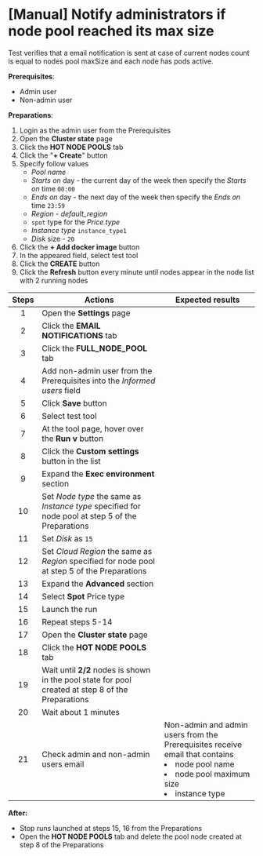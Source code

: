 # [Manual] Notify administrators if node pool reached its max size

Test verifies that a email notification is sent at case of current nodes count is equal to nodes pool maxSize and each node has pods active.

**Prerequisites**:
- Admin user
- Non-admin user

**Preparations**:
1. Login as the admin user from the Prerequisites
2. Open the **Cluster state** page
3. Click the **HOT NODE POOLS** tab
4. Click the "**+ Create**" button
5. Specify follow values
    - *Pool name*
    - *Starts on* day - the current day of the week then specify the *Starts on* time `00:00`
    - *Ends on* day - the next day of the week then specify the *Ends on* time `23:59`
    - *Region* - *default_region*
    - `spot` type for the *Price type*
    - *Instance type* `instance_type1`
    - *Disk* size - `20`
6. Click the **+ Add docker image** button
7. In the appeared field, select test tool
8. Click the **CREATE** button
9. Click the **Refresh** button every minute until nodes appear in the node list with 2 running nodes

| Steps | Actions | Expected results |
| :---: | --- | --- |
| 1 | Open the **Settings** page | |
| 2 | Click the **EMAIL NOTIFICATIONS** tab | |
| 3 | Click the **FULL_NODE_POOL** tab | |
| 4 | Add non-admin user from the Prerequisites into the *Informed users* field | | 
| 5 | Click **Save** button | | 
| 6 | Select test tool | |
| 7 | At the tool page, hover over the **Run v** button | |
| 8 | Click the **Custom settings** button in the list | |
| 9 | Expand the **Exec environment** section | |
| 10 | Set *Node type* the same as *Instance type* specified for node pool at step 5 of the Preparations | |
| 11 | Set *Disk* as `15` | | 
| 12 | Set *Cloud Region* the same as *Region* specified for node pool at step 5 of the Preparations | |
| 13 | Expand the **Advanced** section | | 
| 14 | Select **Spot** Price type | |
| 15 | Launch the run | |
| 16 | Repeat steps 5-14 | |
| 17 | Open the **Cluster state** page | |
| 18 | Click the **HOT NODE POOLS** tab | |
| 19 | Wait until **2/2** nodes is shown in the pool state for pool created at step 8 of the Preparations |
| 20 | Wait about 1 minutes | | 
| 21 | Check admin and non-admin users email | Non-admin and admin users from the Prerequisites receive email that contains <li> node pool name <li> node pool maximum size <li> instance type |

**After:**
- Stop  runs launched at steps 15, 16 from the Preparations
- Open the **HOT NODE POOLS** tab and delete the pool node created at step 8 of the Preparations
